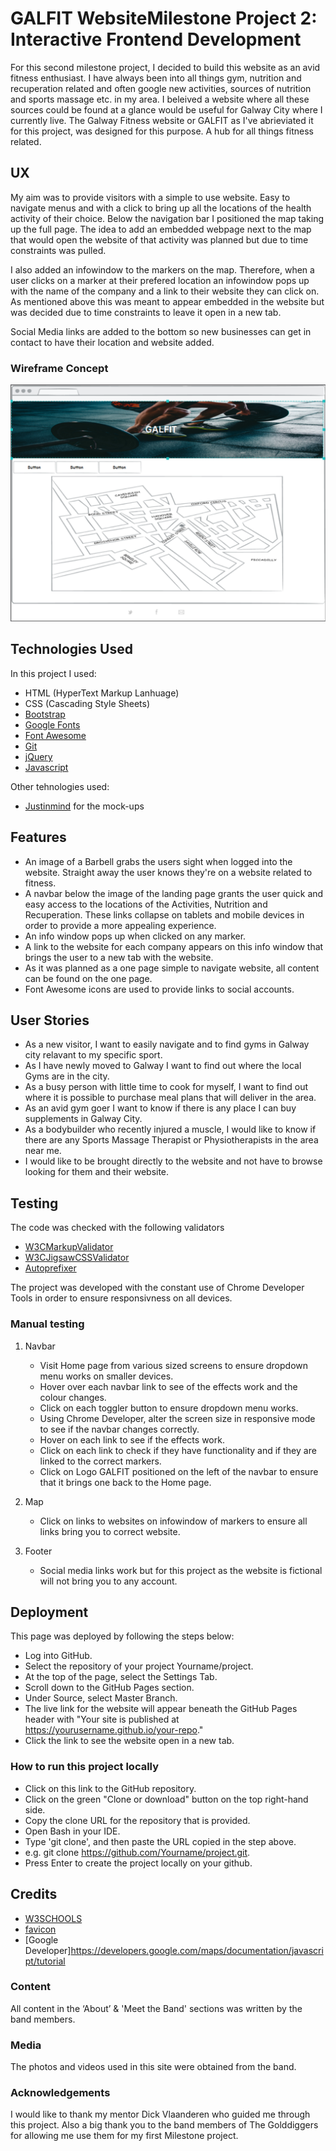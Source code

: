<h1>GALFIT Website</h1)
<h2>Milestone Project 2: Interactive Frontend Development</h2>
For this second milestone project, I decided to build this  website as an avid fitness enthusiast. I have always been into all things gym, nutrition and recuperation related and often google new activities, sources of nutrition and sports massage etc. in my area.
I beleived a website where all these sources could be found at a glance would be useful for Galway City where I currently live.
The Galway Fitness website or GALFIT as I've abrieviated it for this project, was designed for this purpose. A hub for all things fitness related.  

<h2>UX</h2>
My aim was to provide visitors with a simple to use website. Easy to navigate menus and with a click to bring up all the locations of the health activity of their choice. 
Below the navigation bar I positioned the map taking up the full page. The idea to add an embedded webpage next to the map that would open the website of that activity was planned but due to time constraints was pulled.

I also added an infowindow to the markers on the map. Therefore, when a user clicks on a marker at their prefered location an infowindow pops up with the name of the company and a link to their website they can click on. As mentioned above this was meant to appear embedded
in the website but was decided due to time constraints to leave it open in a new tab.

Social Media links are added to the bottom so new businesses can get in contact to have their location and website added.

###  Wireframe Concept


<p align="center">
  <img src="/assets/wireframes/mockup.png">
</p>



<h2>Technologies Used</h2>

In this project I used:

- HTML (HyperText Markup Lanhuage)
- CSS (Cascading Style Sheets)
- [Bootstrap](https://getbootstrap.com)
- [Google Fonts](https://fonts.google.com)
- [Font Awesome](https://fontawesome.com)
- [Git](https://git-scm.com)
- [jQuery](https://jquery.com)
- [Javascript](https://www.javascript.com/)


Other tehnologies used:

- [Justinmind](https://www.justinmind.com) for the mock-ups


<h2>Features</h2>

- An image of a Barbell grabs the users sight when logged into the website. Straight away the user knows they're on a website related to fitness. 
- A navbar below the image of the landing page grants the user quick and easy access to the locations of the Activities, Nutrition and Recuperation. These links collapse on tablets and mobile devices in order to provide a more appealing experience.
- An info window pops up when clicked on any marker.
- A link to the website for each company appears on this info window that brings the user to a new tab with the website.
- As it was planned as a one page simple to navigate website, all content can be found on the one page.
- Font Awesome icons are used to provide links to social accounts.


<h2>User Stories</h2>

- As a new visitor, I want to easily navigate and to find gyms in Galway city relavant to my specific sport.
- As I have newly moved to Galway I want to find out where the local Gyms are in the city.
- As a busy person with little time to cook for myself, I want to find out where it is possible to purchase meal plans that will deliver in the area.
- As an avid gym goer I want to know if there is any place I can buy supplements in Galway City.
- As a bodybuilder who recently injured a muscle, I would like to know if there are any Sports Massage Therapist or Physiotherapists in the area near me.
- I would like to be brought directly to the website and not have to browse looking for them and their website.


<h2>Testing</h2>

The code was checked with the following validators

- [W3CMarkupValidator](https://validator.w3.org)
- [W3CJigsawCSSValidator](https://jigsaw.w3.org/css-validator/)
- [Autoprefixer](https://autoprefixer.github.io/)

The project was developed with the constant use of Chrome Developer Tools in order to ensure responsivness on all devices. 

<h3>Manual testing</h3>

1. Navbar

    - Visit Home page from various sized screens to ensure dropdown menu works on smaller devices.
    - Hover over each navbar link to see of the effects work and the colour changes.
    - Click on each toggler button to ensure dropdown menu works.
    - Using Chrome Developer, alter the screen size in responsive mode to see if the navbar changes correctly.
    - Hover on each link to see if the effects work.
    - Click on each link to check if they have functionality and if they are linked to the correct markers.
    - Click on Logo GALFIT positioned on the left of the navbar to ensure that it brings one back to the Home page.


2. Map

   	- Click on links to websites on infowindow of markers to ensure all links bring you to correct website.

3. Footer

   -  Social media links work but for this project as the website is fictional will not bring you to any account.

<h2>Deployment</h2>

This page was deployed by following the steps below:

- Log into GitHub.
- Select the repository of your project Yourname/project.
- At the top of the page, select the Settings Tab.
- Scroll down to the GitHub Pages section.
- Under Source, select Master Branch.
- The live link for the website will appear beneath the GitHub Pages header with "Your site is published at https://yourusername.github.io/your-repo."
- Click the link to see the website open in a new tab.


<h3>How to run this project locally</h3>

- Click on this link to the GitHub repository.
- Click on the green "Clone or download" button on the top right-hand side.
- Copy the clone URL for the repository that is provided.
- Open Bash in your IDE.
- Type 'git clone', and then paste the URL copied in the step above.
- e.g. git clone https://github.com/Yourname/project.git.
- Press Enter to create the project locally on your github.	
	
<h2>Credits</h2>

- [W3SCHOOLS](https://www.w3schools.com)
- [favicon](https://favicon.io/)
- [Google Developer]https://developers.google.com/maps/documentation/javascript/tutorial

<h3>Content</h3>

All content in the ‘About’ & 'Meet the Band' sections was written by the band members.

<h3>Media</h3>
The photos and videos used in this site were obtained from the band.

<h3>Acknowledgements</h3>
I would like to thank my mentor Dick Vlaanderen who guided me through this project. Also a big thank you to the band members of The Golddiggers for allowing me use them for my first Milestone project.